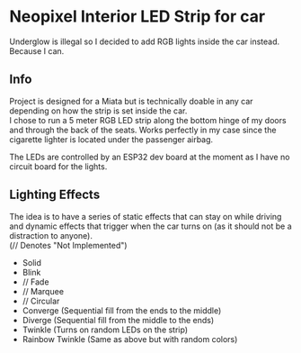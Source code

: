 # Neopixel Interior LED Strip for car
Underglow is illegal so I decided to add RGB lights inside the car instead.  
Because I can.

## Info
Project is designed for a Miata but is technically doable in any car depending on how the strip is set inside the car.  
I chose to run a 5 meter RGB LED strip along the bottom hinge of my doors and through the back of the seats. 
Works perfectly in my case since the cigarette lighter is located under the passenger airbag.

The LEDs are controlled by an ESP32 dev board at the moment as I have no circuit board for the lights.

## Lighting Effects
The idea is to have a series of static effects that can stay on while driving and dynamic effects that trigger when the car turns on (as it should not be a distraction to anyone).  
(// Denotes "Not Implemented")

- Solid
- Blink
- // Fade
- // Marquee
- // Circular
- Converge (Sequential fill from the ends to the middle)
- Diverge (Sequential fill from the middle to the ends)
- Twinkle (Turns on random LEDs on the strip)
- Rainbow Twinkle (Same as above but with random colors)
